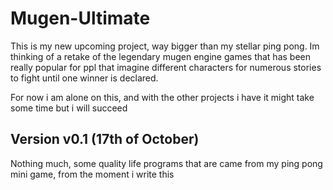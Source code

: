 # Mugen-Ultimate

This is my new upcoming project, way bigger than my stellar ping pong.
Im thinking of a retake of the legendary mugen engine games that has been really popular for ppl that imagine different characters for numerous stories to fight until one winner is declared.

For now i am alone on this, and with the other projects i have it might take some time but i will succeed

## Version v0.1 (17th of October)
  Nothing much, some quality life programs that are came from my ping pong mini game, from the moment i write this
